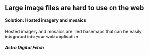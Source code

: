 ## Large image files are hard to use on the web

#### Solution: Hosted imagery and mosaics
Hosted imagery and mosaics are tiled basemaps that can be easily integrated into your web application
##### Astro Digital Fetch
